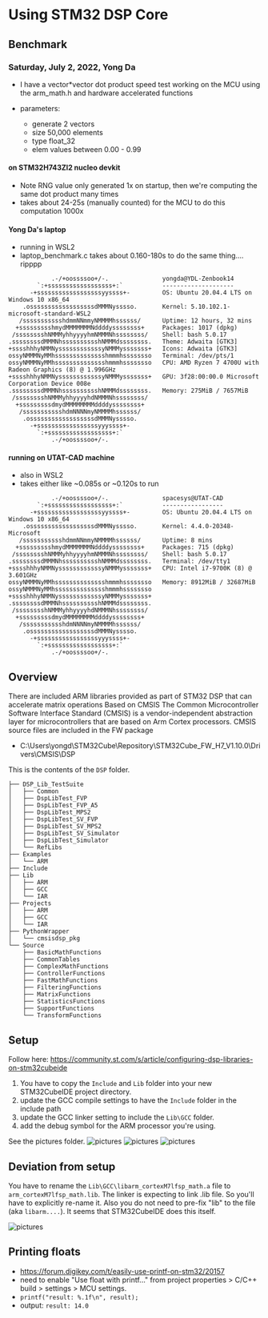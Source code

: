 Using STM32 DSP Core
====================

Benchmark
---------

### Saturday, July 2, 2022, Yong Da
- I have a vector\*vector dot product speed test working on the MCU using the arm_math.h and hardware accelerated functions
 
- parameters:
    - generate 2 vectors
    - size  50,000 elements
    - type  float_32
    - elem  values between 0.00 - 0.99

#### on STM32H743ZI2 nucleo devkit
- Note RNG value only generated 1x on startup, then we're computing the same dot product many times
- takes about 24-25s (manually counted) for the MCU to do this computation 1000x

#### Yong Da's laptop
- running in WSL2
- laptop_benchmark.c takes about 0.160-180s to do the same thing.... ripppp

```
            .-/+oossssoo+/-.               yongda@YDL-Zenbook14
        `:+ssssssssssssssssss+:`           --------------------
      -+ssssssssssssssssssyyssss+-         OS: Ubuntu 20.04.4 LTS on Windows 10 x86_64
    .ossssssssssssssssssdMMMNysssso.       Kernel: 5.10.102.1-microsoft-standard-WSL2
   /ssssssssssshdmmNNmmyNMMMMhssssss/      Uptime: 12 hours, 32 mins
  +ssssssssshmydMMMMMMMNddddyssssssss+     Packages: 1017 (dpkg)
 /sssssssshNMMMyhhyyyyhmNMMMNhssssssss/    Shell: bash 5.0.17
.ssssssssdMMMNhsssssssssshNMMMdssssssss.   Theme: Adwaita [GTK3]
+sssshhhyNMMNyssssssssssssyNMMMysssssss+   Icons: Adwaita [GTK3]
ossyNMMMNyMMhsssssssssssssshmmmhssssssso   Terminal: /dev/pts/1
ossyNMMMNyMMhsssssssssssssshmmmhssssssso   CPU: AMD Ryzen 7 4700U with Radeon Graphics (8) @ 1.996GHz
+sssshhhyNMMNyssssssssssssyNMMMysssssss+   GPU: 3f28:00:00.0 Microsoft Corporation Device 008e
.ssssssssdMMMNhsssssssssshNMMMdssssssss.   Memory: 275MiB / 7657MiB
 /sssssssshNMMMyhhyyyyhdNMMMNhssssssss/
  +sssssssssdmydMMMMMMMMddddyssssssss+
   /ssssssssssshdmNNNNmyNMMMMhssssss/
    .ossssssssssssssssssdMMMNysssso.
      -+sssssssssssssssssyyyssss+-
        `:+ssssssssssssssssss+:`
            .-/+oossssoo+/-.

```

#### running on UTAT-CAD machine
- also in WSL2
- takes either like \~0.085s or \~0.120s to run

```
            .-/+oossssoo+/-.               spacesys@UTAT-CAD
        `:+ssssssssssssssssss+:`           -----------------
      -+ssssssssssssssssssyyssss+-         OS: Ubuntu 20.04.4 LTS on Windows 10 x86_64
    .ossssssssssssssssssdMMMNysssso.       Kernel: 4.4.0-20348-Microsoft
   /ssssssssssshdmmNNmmyNMMMMhssssss/      Uptime: 8 mins
  +ssssssssshmydMMMMMMMNddddyssssssss+     Packages: 715 (dpkg)
 /sssssssshNMMMyhhyyyyhmNMMMNhssssssss/    Shell: bash 5.0.17
.ssssssssdMMMNhsssssssssshNMMMdssssssss.   Terminal: /dev/tty1
+sssshhhyNMMNyssssssssssssyNMMMysssssss+   CPU: Intel i7-9700K (8) @ 3.601GHz
ossyNMMMNyMMhsssssssssssssshmmmhssssssso   Memory: 8912MiB / 32687MiB
ossyNMMMNyMMhsssssssssssssshmmmhssssssso
+sssshhhyNMMNyssssssssssssyNMMMysssssss+
.ssssssssdMMMNhsssssssssshNMMMdssssssss.
 /sssssssshNMMMyhhyyyyhdNMMMNhssssssss/
  +sssssssssdmydMMMMMMMMddddyssssssss+
   /ssssssssssshdmNNNNmyNMMMMhssssss/
    .ossssssssssssssssssdMMMNysssso.
      -+sssssssssssssssssyyyssss+-
        `:+ssssssssssssssssss+:`
            .-/+oossssoo+/-.
```


Overview
--------
There are included ARM libraries provided as part of STM32 DSP that can accelerate matrix operations
Based on CMSIS
The Common Microcontroller Software Interface Standard (CMSIS) is a vendor-independent abstraction layer for microcontrollers that are based on Arm Cortex processors.
CMSIS source files are included in the FW package
- C:\Users\yongd\STM32Cube\Repository\STM32Cube_FW_H7_V1.10.0\Drivers\CMSIS\DSP

This is the contents of the `DSP` folder.
```
├── DSP_Lib_TestSuite
│   ├── Common
│   ├── DspLibTest_FVP
│   ├── DspLibTest_FVP_A5
│   ├── DspLibTest_MPS2
│   ├── DspLibTest_SV_FVP
│   ├── DspLibTest_SV_MPS2
│   ├── DspLibTest_SV_Simulator
│   ├── DspLibTest_Simulator
│   └── RefLibs
├── Examples
│   └── ARM
├── Include
├── Lib
│   ├── ARM
│   ├── GCC
│   └── IAR
├── Projects
│   ├── ARM
│   ├── GCC
│   └── IAR
├── PythonWrapper
│   └── cmsisdsp_pkg
└── Source
    ├── BasicMathFunctions
    ├── CommonTables
    ├── ComplexMathFunctions
    ├── ControllerFunctions
    ├── FastMathFunctions
    ├── FilteringFunctions
    ├── MatrixFunctions
    ├── StatisticsFunctions
    ├── SupportFunctions
    └── TransformFunctions
```

Setup
-----
Follow here: https://community.st.com/s/article/configuring-dsp-libraries-on-stm32cubeide


1. You have to copy the `Include` and `Lib` folder into your new STM32CubeIDE project directory.
2. update the GCC compile settings to have the `Include` folder in the include path
3. update the GCC linker setting to include the `Lib\GCC` folder.
4. add the debug symbol for the ARM processor you're using.

See the pictures folder.
![pictures](pictures/gcc_compiler_include.png)
![pictures](pictures/gcc_compiler_preprocess.png)
![pictures](pictures/gcc_linker.png)


Deviation from setup
--------------------
You have to rename the `Lib\GCC\libarm_cortexM7lfsp_math.a` file to `arm_cortexM7lfsp_math.lib`. The linker is expecting to link .lib file. So you'll have to explicitly re-name it. Also you do not need to pre-fix "lib" to the file (aka `libarm....`). It seems that STM32CubeIDE does this itself. 

![pictures](pictures/rename_library.png)



Printing floats
---------------
- https://forum.digikey.com/t/easily-use-printf-on-stm32/20157
- need to enable "Use float with printf..." from project properties > C/C++ build > settings > MCU settings.
- `printf("result: %.1f\n", result);`
- output: `result: 14.0`
